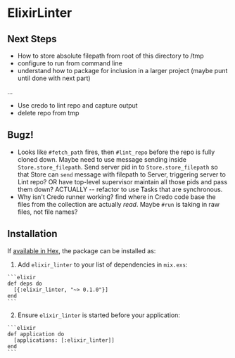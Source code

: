 # ElixirLinter

## Next Steps

* How to store absolute filepath from root of this directory to /tmp
* configure to run from command line
* understand how to package for inclusion in a larger project (maybe punt until done with next part)


...

* Use credo to lint repo and capture output
* delete repo from tmp

## Bugz!

* Looks like `#fetch_path` fires, then `#lint_repo` before the repo is fully cloned down. Maybe need to use message sending inside `Store.store_filepath`. Send server pid in to `Store.store_filepath` so that Store can `send` message with filepath to Server, triggering server to Lint repo? OR have top-level supervisor maintain all those pids and pass them down? ACTUALLY -- refactor to use Tasks that are synchronous. 
* Why isn't Credo runner working? find where in Credo code base the files from the collection are actually *read*. Maybe `#run` is taking in raw files, not file names?

## Installation

If [available in Hex](https://hex.pm/docs/publish), the package can be installed as:

  1. Add `elixir_linter` to your list of dependencies in `mix.exs`:

    ```elixir
    def deps do
      [{:elixir_linter, "~> 0.1.0"}]
    end
    ```

  2. Ensure `elixir_linter` is started before your application:

    ```elixir
    def application do
      [applications: [:elixir_linter]]
    end
    ```

